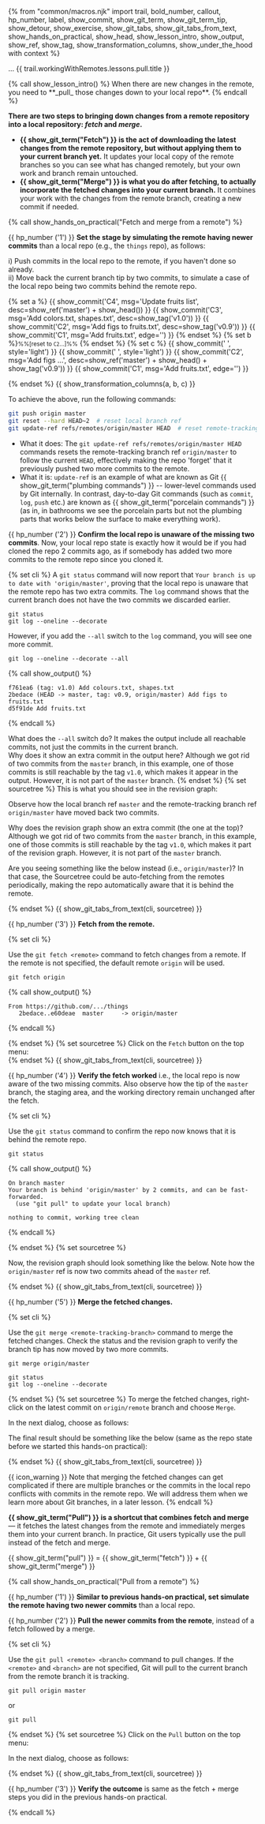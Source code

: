 {% from "common/macros.njk" import trail, bold_number, callout, hp_number, label, show_commit, show_git_term, show_git_term_tip, show_detour, show_exercise, show_git_tabs, show_git_tabs_from_text, show_hands_on_practical, show_head, show_lesson_intro, show_output, show_ref, show_tag, show_transformation_columns, show_under_the_hood with context %}


<span id="prereqs"></span>
<span id="outcomes">...</span>
<span id="title">{{ trail.workingWithRemotes.lessons.pull.title }}</span>

<div id="body">
{% call show_lesson_intro() %}
When there are new changes in the remote, you need to **_pull_ those changes down to your local repo**.
{% endcall %}

**There are two steps to bringing down changes from a remote repository into a local repository: _fetch_ and _merge_.**

* **{{ show_git_term("Fetch") }} is the act of downloading the latest changes from the remote repository, but without applying them to your current branch yet.** It updates your local copy of the remote branches so you can see what has changed remotely, but your own work and branch remain untouched.
* **{{ show_git_term("Merge") }} is what you do after fetching, to actually incorporate the fetched changes into your current branch.** It combines your work with the changes from the remote branch, creating a new commit if needed.

<!-- ================== start: HANDS-ON =========================== -->
{% call show_hands_on_practical("Fetch and merge from a remote")  %}

{{ hp_number ('1') }} **Set the stage by simulating the remote having newer commits** than a local repo (e.g., the `things` repo), as follows:

i) Push commits in the local repo to the remote, if you haven't done so already.<br>
ii) Move back the current branch tip by two commits, to simulate a case of the local repo being two commits behind the remote repo.

{% set a %}
{{ show_commit('C4', msg='Update fruits list', desc=show_ref('master') + show_head()) }}
{{ show_commit('C3', msg='Add colors.txt, shapes.txt', desc=show_tag('v1.0')) }}
{{ show_commit('C2', msg='Add figs to fruits.txt', desc=show_tag('v0.9')) }}
{{ show_commit('C1', msg='Add fruits.txt', edge='') }}
{% endset %}
{% set b %}<small>%%[reset to `C2`...]%%</small> {% endset %}
{% set c %}
{{ show_commit('  ', style='light') }}
{{ show_commit('  ', style='light') }}
{{ show_commit('C2', msg='Add figs ...', desc=show_ref('master') + show_head() + show_tag('v0.9')) }}
{{ show_commit('C1', msg='Add fruits.txt', edge='') }}

{% endset %}
{{ show_transformation_columns(a, b, c) }}
<p/>

To achieve the above, run the following commands:

```bash
git push origin master
git reset --hard HEAD~2  # reset local branch ref
git update-ref refs/remotes/origin/master HEAD  # reset remote-tracking branch ref
```
<box type="info" header="More on the `update-ref` command used above ...{.text-info}" seamless>

* What it does: The `git update-ref refs/remotes/origin/master HEAD` commands resets the remote-tracking branch ref `origin/master` to follow the current `HEAD`, effectively making the repo 'forget' that it previously pushed two more commits to the remote.
* What it is: `update-ref` is an example of what are known as Git {{ show_git_term("plumbing commands") }} -- lower-level commands used by Git internally. In contrast, day-to-day Git commands (such as `commit`, `log`, `push` etc.) are known as {{ show_git_term("porcelain commands") }} (as in, in bathrooms we see the porcelain parts but not the plumbing parts that works below the surface to make everything work).
</box>

{{ hp_number ('2') }} **Confirm the local repo is unaware of the missing two commits**. Now, your local repo state is exactly how it would be if you had cloned the repo 2 commits ago, as if somebody has added two more commits to the remote repo since you cloned it.

{% set cli %} <!-- ------ start: Git Tabs --------------->
A `git status` command will now report that `Your branch is up to date with 'origin/master'`, proving that the local repo is unaware that the remote repo has two extra commits. The `log` command shows that the current branch does not have the two commits we discarded earlier.
```bash{.no-line-numbers}
git status
git log --oneline --decorate
```
However, if you add the `--all` switch to the `log` command, you will see one more commit.
```bash{.no-line-numbers highlight-lines="1['--all']"}
git log --oneline --decorate --all
```
{% call show_output() %}
```bash{.no-line-numbers highlight-lines="1"}
f761ea6 (tag: v1.0) Add colours.txt, shapes.txt
2bedace (HEAD -> master, tag: v0.9, origin/master) Add figs to fruits.txt
d5f91de Add fruits.txt
```
{% endcall %}

What does the `--all` switch do? It makes the output include all reachable commits, not just the commits in the current branch.<br>
Why does it show an extra commit in the output here? Although we got rid of two commits from the `master` branch, in this example, one of those commits is still reachable by the tag `v1.0`, which makes it appear in the output. However, it is not part of the `master` branch.
{% endset %}
{% set sourcetree %}
This is what you should see in the revision graph:

<pic src="images/sourcetreeStartingPoint.png" width="500" />

Observe how the local branch ref `master` and the remote-tracking branch ref `origin/master` have moved back two commits.

Why does the revision graph show an extra commit (the one at the top)? Although we got rid of two commits from the `master` branch, in this example, one of those commits is still reachable by the tag `v1.0`, which makes it part of the revision graph. However, it is not part of the `master` branch.

Are you seeing something like the below instead (i.e., `origin/master`)? In that case, the Sourcetree could be auto-fetching from the remotes periodically, making the repo automatically aware that it is behind the remote.

<pic src="images/sourcetreeAfterFetching.png" width="500" />

{% endset %}
{{ show_git_tabs_from_text(cli, sourcetree) }}
<!-- ------ end: Git Tabs -------------------------------->

{{ hp_number ('3') }} **Fetch from the remote.**

{% set cli %} <!-- ------ start: Git Tabs --------------->

Use the `git fetch <remote>` command to fetch changes from a remote. If the remote is not specified, the default remote `origin` will be used.

```bash{.no-line-numbers}
git fetch origin
```
{% call show_output() %}
```bash{.no-line-numbers}
From https://github.com/.../things
   2bedace..e60deae  master     -> origin/master
```
{% endcall %}

{% endset %}
{% set sourcetree %}
Click on the `Fetch` button on the top menu:<br>
<pic src="images/sourcetreeTopMenu.png" width="400" />
{% endset %}
{{ show_git_tabs_from_text(cli, sourcetree) }}
<!-- ------ end: Git Tabs -------------------------------->

{{ hp_number ('4') }} **Verify the fetch worked** i.e., the local repo is now aware of the two missing commits. Also observe how the tip of the `master` branch, the staging area, and the working directory remain unchanged after the fetch.

{% set cli %} <!-- ------ start: Git Tabs --------------->

Use the `git status` command to confirm the repo now knows that it is behind the remote repo.

```bash{.no-line-numbers}
git status
```
{% call show_output() %}
```bash{.no-line-numbers highlight-lines="2[:50]"}
On branch master
Your branch is behind 'origin/master' by 2 commits, and can be fast-forwarded.
  (use "git pull" to update your local branch)

nothing to commit, working tree clean
```
{% endcall %}

{% endset %}
{% set sourcetree %}

Now, the revision graph should look something like the below. Note how the `origin/master` ref is now two commits ahead of the `master` ref.

<pic src="images/sourcetreeAfterFetching.png" width="500" />
{% endset %}
{{ show_git_tabs_from_text(cli, sourcetree) }}
<!-- ------ end: Git Tabs -------------------------------->

{{ hp_number ('5') }} **Merge the fetched changes.**

{% set cli %} <!-- ------ start: Git Tabs --------------->

Use the `git merge <remote-tracking-branch>` command to merge the fetched changes. Check the status and the revision graph to verify the branch tip has now moved by two more commits.

```bash{.no-line-numbers}
git merge origin/master

git status
git log --oneline --decorate
```
{% endset %}
{% set sourcetree %}
To merge the fetched changes, right-click on the latest commit on `origin/remote` branch and choose `Merge`.

<pic src="images/sourcetreeRightClickToMerge.png" width="500" />

In the next dialog, choose as follows:<br>
<pic src="images/sourcetreeMergeDialog.png" width="500" />

The final result should be something like the below (same as the repo state before we started this hands-on practical):<br>
<pic src="images/sourcetreeAfterMerging.png" width="500" />

{% endset %}
{{ show_git_tabs_from_text(cli, sourcetree) }}
<!-- ------ end: Git Tabs -------------------------------->

{{ icon_warning }} Note that merging the fetched changes can get complicated if there are multiple branches or the commits in the local repo conflicts with commits in the remote repo. We will address them when we learn more about Git branches, in a later lesson.
{% endcall %}<!-- ===== end: HANDS-ON ============================ -->


**{{ show_git_term("Pull") }} is a shortcut that combines fetch and merge** — it fetches the latest changes from the remote and immediately merges them into your current branch. In practice, Git users typically use the pull instead of the fetch and merge.

<box type="info" seamless>

{{ show_git_term("pull") }} = {{ show_git_term("fetch") }} + {{ show_git_term("merge") }}
</box>

<!-- ================== start: HANDS-ON =========================== -->
{% call show_hands_on_practical("Pull from a remote")  %}

{{ hp_number ('1') }} **Similar to previous hands-on practical, set simulate the remote having two newer commits** than a local repo.

{{ hp_number ('2') }} **Pull the newer commits from the remote**, instead of a fetch followed by a merge.

{% set cli %} <!-- ------ start: Git Tabs --------------->

Use the `git pull <remote> <branch>` command to pull changes. If the `<remote>` and `<branch>` are not specified, Git will pull to the current branch from the remote branch it is tracking.

```bash{.no-line-numbers}
git pull origin master
```
or
```bash{.no-line-numbers}
git pull
```
{% endset %}
{% set sourcetree %}
Click on the `Pull` button on the top menu:<br>
<pic src="images/sourcetreeTopMenu.png" width="400" />

In the next dialog, choose as follows:<br>
<pic src="images/sourcetreePullDialog.png" width="500" />

{% endset %}
{{ show_git_tabs_from_text(cli, sourcetree) }}
<!-- ------ end: Git Tabs -------------------------------->

{{ hp_number ('3') }} **Verify the outcome** is same as the fetch + merge steps you did in the previous hands-on practical.

{% endcall %}<!-- ===== end: HANDS-ON ============================ -->

</div>
<div id="extras">
</div>
